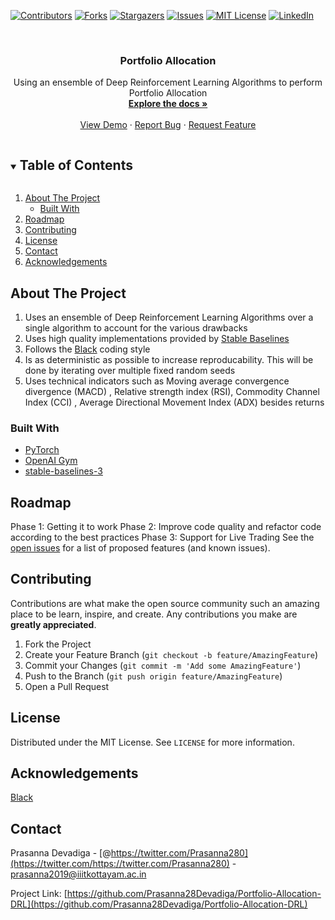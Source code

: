 <!-- PROJECT SHIELDS -->
<!--
*** I'm using markdown "reference style" links for readability.
*** Reference links are enclosed in brackets [ ] instead of parentheses ( ).
*** See the bottom of this document for the declaration of the reference variables
*** for contributors-url, forks-url, etc. This is an optional, concise syntax you may use.
*** https://www.markdownguide.org/basic-syntax/#reference-style-links
-->
[![Contributors][contributors-shield]][contributors-url]
[![Forks][forks-shield]][forks-url]
[![Stargazers][stars-shield]][stars-url]
[![Issues][issues-shield]][issues-url]
[![MIT License][license-shield]][license-url]
[![LinkedIn][linkedin-shield]][linkedin-url]
<!-- PROJECT LOGO -->
<br />
<p align="center">
  <h3 align="center">Portfolio Allocation </h3>

  <p align="center">
    Using an ensemble of Deep Reinforcement Learning Algorithms to perform Portfolio Allocation
    <br />
    <a href="https://github.com/Prasanna28Devadiga/Portfolio-Allocation-DRL
"><strong>Explore the docs »</strong></a>
    <br />
    <br />
    <a href="https://github.com/Prasanna28Devadiga/Portfolio-Allocation-DRL
">View Demo</a>
    ·
    <a href="https://github.com/Prasanna28Devadiga/Portfolio-Allocation-DRL
/issues">Report Bug</a>
    ·
    <a href="https://github.com/Prasanna28Devadiga/Portfolio-Allocation-DRL
/issues">Request Feature</a>
  </p>
</p>
<!-- TABLE OF CONTENTS -->
<details open="open">
  <summary><h2 style="display: inline-block">Table of Contents</h2></summary>
  <ol>
    <li>
      <a href="#about-the-project">About The Project</a>
      <ul>
        <li><a href="#built-with">Built With</a></li>
      </ul>
    </li>
    <li><a href="#roadmap">Roadmap</a></li>
    <li><a href="#contributing">Contributing</a></li>
    <li><a href="#license">License</a></li>
    <li><a href="#contact">Contact</a></li>
    <li><a href="#acknowledgements">Acknowledgements</a></li>
  </ol>
</details>

<!-- ABOUT THE PROJECT -->
## About The Project

1. Uses an ensemble of Deep Reinforcement Learning Algorithms over a single algorithm to account for the various drawbacks
2. Uses high quality implementations provided by [Stable Baselines](https://github.com/DLR-RM/stable-baselines3)
3. Follows the [Black](https://black.readthedocs.io/en/stable/the_black_code_style.html) coding style
4. Is as deterministic as possible to increase reproducability. This will be done by iterating over multiple fixed random seeds
5. Uses technical indicators such as Moving average convergence divergence (MACD) , Relative strength index (RSI), Commodity Channel Index (CCI) , Average Directional Movement Index (ADX) besides returns


### Built With
* [PyTorch](https://pytorch.org/)
* [OpenAI Gym](https://gym.openai.com/)
* [stable-baselines-3](https://stable-baselines.readthedocs.io/en/master/)

<!-- ROADMAP -->
## Roadmap
Phase 1: Getting it to work
Phase 2: Improve code quality and refactor code according to the best practices
Phase 3: Support for Live Trading
See the [open issues](https://github.com/Prasanna28Devadiga/Portfolio-Allocation-DRL/issues) for a list of proposed features (and known issues).

<!-- CONTRIBUTING -->
## Contributing

Contributions are what make the open source community such an amazing place to be learn, inspire, and create. Any contributions you make are **greatly appreciated**.

1. Fork the Project
2. Create your Feature Branch (`git checkout -b feature/AmazingFeature`)
3. Commit your Changes (`git commit -m 'Add some AmazingFeature'`)
4. Push to the Branch (`git push origin feature/AmazingFeature`)
5. Open a Pull Request



<!-- LICENSE -->
## License

Distributed under the MIT License. See `LICENSE` for more information.

## Acknowledgements
[Black](https://github.com/psf/black)


<!-- CONTACT -->
## Contact

Prasanna Devadiga - [@https://twitter.com/Prasanna280](https://twitter.com/https://twitter.com/Prasanna280) - prasanna2019@iiitkottayam.ac.in

Project Link: [https://github.com/Prasanna28Devadiga/Portfolio-Allocation-DRL](https://github.com/Prasanna28Devadiga/Portfolio-Allocation-DRL)

<!-- MARKDOWN LINKS & IMAGES -->
<!-- https://www.markdownguide.org/basic-syntax/#reference-style-links -->
[contributors-shield]: https://img.shields.io/github/contributors/Prasanna28Devadiga/repo.svg?style=for-the-badge
[contributors-url]: https://github.com/Prasanna28Devadiga/repo/graphs/contributors
[forks-shield]: https://img.shields.io/github/forks/Prasanna28Devadiga/repo.svg?style=for-the-badge
[forks-url]: https://github.com/Prasanna28Devadiga/repo/network/members
[stars-shield]: https://img.shields.io/github/stars/Prasanna28Devadiga/repo.svg?style=for-the-badge
[stars-url]: https://github.com/Prasanna28Devadiga/repo/stargazers
[issues-shield]: https://img.shields.io/github/issues/Prasanna28Devadiga/repo.svg?style=for-the-badge
[issues-url]: https://github.com/Prasanna28Devadiga/repo/issues
[license-shield]: https://img.shields.io/github/license/Prasanna28Devadiga/repo.svg?style=for-the-badge
[license-url]: https://github.com/Prasanna28Devadiga/repo/blob/master/LICENSE.txt
[linkedin-shield]: https://img.shields.io/badge/-LinkedIn-black.svg?style=for-the-badge&logo=linkedin&colorB=555
[linkedin-url]: https://linkedin.com/in/Prasanna28Devadiga
